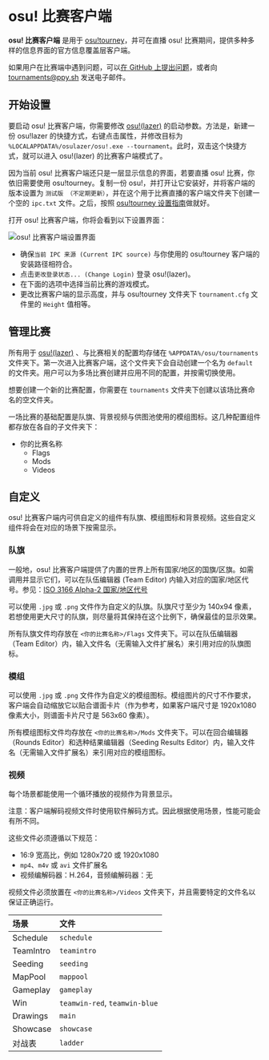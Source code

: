 # osu! 比赛客户端

**osu! 比赛客户端** 是用于 [osu!tourney](/wiki/osu!_tournament_client/osu!tourney)，并可在直播 osu! 比赛期间，提供多种多样的信息界面的官方信息覆盖层客户端。

如果用户在比赛端中遇到问题，可以[在 GitHub 上提出问题](https://github.com/ppy/osu/issues)，或者向 [tournaments@ppy.sh](mailto:tournaments@ppy.sh) 发送电子邮件。

## 开始设置

要启动 osu! 比赛客户端，你需要修改 [osu!(lazer)](/wiki/Client/Release_stream/Lazer) 的启动参数。方法是，新建一份 osu!lazer 的快捷方式，右键点击属性，并修改目标为 `%LOCALAPPDATA%/osulazer/osu!.exe --tournament`。此时，双击这个快捷方式，就可以进入 osu!(lazer) 的比赛客户端模式了。

因为当前 osu! 比赛客户端还只是一层显示信息的界面，若要直播 osu! 比赛，你依旧需要使用 osu!tourney。复制一份 osu!，并打开让它安装好，并将客户端的版本设置为 `测试版 （不定期更新）`，并在这个用于比赛直播的客户端文件夹下创建一个空的 `ipc.txt` 文件。之后，按照 [osu!tourney 设置指南](/wiki/osu!_tournament_client/osu!tourney/Setup)做就好。

打开 osu! 比赛客户端，你将会看到以下设置界面：

![osu! 比赛客户端设置界面](img/setup-screen.png)

- 确保`当前 IPC 来源 (Current IPC source)` 与你使用的 osu!tourney 客户端的安装路径相符合。
- 点击`更改登录状态... (Change Login)` 登录 osu!(lazer)。
- 在下面的选项中选择当前比赛的游戏模式。
- 更改比赛客户端的显示高度，并与 osu!tourney 文件夹下 `tournament.cfg` 文件里的 `Height` 值相等。

## 管理比赛

所有用于 [osu!(lazer)](/wiki/Client/Release_stream/Lazer) 、与比赛相关的配置均存储在 `%APPDATA%/osu/tournaments` 文件夹下。第一次进入比赛客户端，这个文件夹下会自动创建一个名为 `default` 的文件夹。用户可以为多场比赛创建并应用不同的配置，并按需切换使用。

想要创建一个新的比赛配置，你需要在 `tournaments` 文件夹下创建以该场比赛命名的空文件夹。

一场比赛的基础配置是队旗、背景视频与供图池使用的模组图标。这几种配置组件都存放在各自的子文件夹下：

- 你的比赛名称
  - Flags
  - Mods
  - Videos

## 自定义

osu! 比赛客户端内可供自定义的组件有队旗、模组图标和背景视频。这些自定义组件将会在对应的场景下按需显示。

### 队旗

一般地，osu! 比赛客户端提供了内置的世界上所有国家/地区的国旗/区旗。如需调用并显示它们，可以在队伍编辑器 (Team Editor) 内输入对应的国家/地区代号。参见：[ISO 3166 Alpha-2 国家/地区代号](https://www.iso.org/iso-3166-country-codes.html)

可以使用 `.jpg` 或 `.png` 文件作为自定义的队旗。队旗尺寸至少为 140x94 像素，若想使用更大尺寸的队旗，则尽量将其保持在这个比例下，确保最佳的显示效果。

所有队旗文件均存放在 `<你的比赛名称>/Flags` 文件夹下。可以在队伍编辑器（Team Editor）内，输入文件名（无需输入文件扩展名）来引用对应的队旗图标。

### 模组

可以使用 `.jpg` 或 `.png` 文件作为自定义的模组图标。模组图片的尺寸不作要求，客户端会自动缩放它以贴合谱面卡片（作为参考，如果客户端尺寸是 1920x1080 像素大小，则谱面卡片尺寸是 563x60 像素）。

所有模组图标文件均存放在 `<你的比赛名称>/Mods` 文件夹下。可以在回合编辑器（Rounds Editor）和选种结果编辑器（Seeding Results Editor）内，输入文件名（无需输入文件扩展名）来引用对应的模组图标。

### 视频

每个场景都能使用一个循环播放的视频作为背景显示。

注意：客户端解码视频文件时使用软件解码方式。因此根据使用场景，性能可能会有所不同。

这些文件必须遵循以下规范：

- 16:9 宽高比，例如 1280x720 或 1920x1080
- `mp4`、`m4v` 或 `avi` 文件扩展名
- 视频编解码器：H.264，音频编解码器：无

视频文件必须放置在 `<你的比赛名称>/Videos` 文件夹下，并且需要特定的文件名以保证正确运行。

| 场景 | 文件 |
| :-- | :-- |
| Schedule | `schedule` |
| TeamIntro | `teamintro` |
| Seeding | `seeding` |
| MapPool | `mappool` |
| Gameplay | `gameplay` |
| Win | `teamwin-red`, `teamwin-blue` |
| Drawings | `main` |
| Showcase | `showcase` |
| 对战表 | `ladder` |
